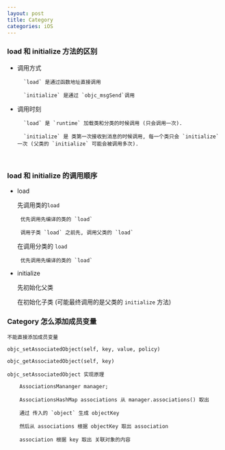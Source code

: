 ```yaml
---
layout: post
title: Category
categories: iOS
---
```


### load 和 initialize 方法的区别

* 调用方式

        `load` 是通过函数地址直接调用

        `initialize` 是通过 `objc_msgSend`调用

* 调用时刻

        `load` 是 `runtime` 加载类和分类的时候调用 (只会调用一次).

        `initialize` 是 类第一次接收到消息的时候调用, 每一个类只会 `initialize` 一次 (父类的 `initialize` 可能会被调用多次).

<br>

### load 和 initialize 的调用顺序

 * load

    先调用类的`load`

        优先调用先编译的类的 `load`

        调用子类 `load` 之前先, 调用父类的 `load`

    在调用分类的 `load`

        优先调用先编译的类的 `load`

* initialize

    先初始化父类

    在初始化子类 (可能最终调用的是父类的 `initialize` 方法)


### Category 怎么添加成员变量

    不能直接添加成员变量

    objc_setAssociatedObject(self, key, value, policy)

    objc_getAssociatedObject(self, key)

    objc_setAssociatedObject 实现原理

        AssociationsMananger manager;
    
        AssociationsHashMap associations 从 manager.associations() 取出
    
        通过 传入的 `object` 生成 objectKey
    
        然后从 associations 根据 objectKey 取出 association
    
        association 根据 key 取出 关联对象的内容




